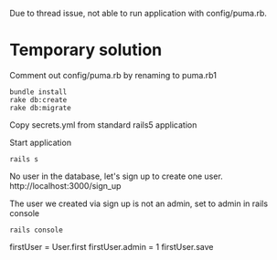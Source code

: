 Due to thread issue, not able to run application with config/puma.rb.

# Temporary solution
Comment out config/puma.rb by renaming to puma.rb1
```
bundle install
rake db:create
rake db:migrate
```

Copy secrets.yml from standard rails5 application

Start application
```
rails s
```
No user in the database, let's sign up to create one user.
http://localhost:3000/sign_up

The user we created via sign up is not an admin, set to admin in rails console
```
rails console
```
firstUser = User.first
firstUser.admin = 1
firstUser.save
